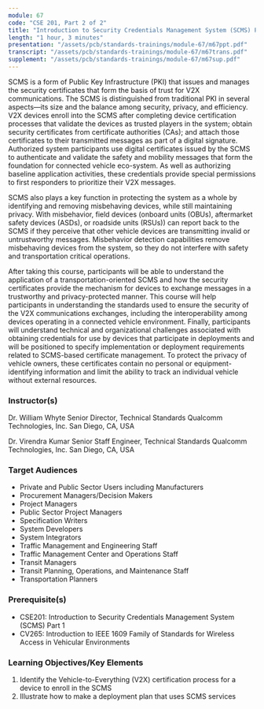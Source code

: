 ```yaml
---
module: 67
code: "CSE 201, Part 2 of 2"
title: "Introduction to Security Credentials Management System (SCMS) Part 2 of 2 (2021)"
length: "1 hour, 3 minutes"
presentation: "/assets/pcb/standards-trainings/module-67/m67ppt.pdf"
transcript: "/assets/pcb/standards-trainings/module-67/m67trans.pdf"
supplement: "/assets/pcb/standards-trainings/module-67/m67sup.pdf"
---
```

SCMS is a form of Public Key Infrastructure (PKI) that issues and manages the security certificates that form the basis of trust for V2X communications. The SCMS is distinguished from traditional PKI in several aspects—its size and the balance among security, privacy, and efficiency. V2X devices enroll into the SCMS after completing device certification processes that validate the devices as trusted players in the system; obtain security certificates from certificate authorities (CAs); and attach those certificates to their transmitted messages as part of a digital signature. Authorized system participants use digital certificates issued by the SCMS to authenticate and validate the safety and mobility messages that form the foundation for connected vehicle eco-system. As well as authorizing baseline application activities, these credentials provide special permissions to first responders to prioritize their V2X messages.

SCMS also plays a key function in protecting the system as a whole by identifying and removing misbehaving devices, while still maintaining privacy. With misbehavior, field devices (onboard units (OBUs), aftermarket safety devices (ASDs), or roadside units (RSUs)) can report back to the SCMS if they perceive that other vehicle devices are transmitting invalid or untrustworthy messages. Misbehavior detection capabilities remove misbehaving devices from the system, so they do not interfere with safety and transportation critical operations.

After taking this course, participants will be able to understand the application of a transportation-oriented SCMS and how the security certificates provide the mechanism for devices to exchange messages in a trustworthy and privacy-protected manner. This course will help participants in understanding the standards used to ensure the security of the V2X communications exchanges, including the interoperability among devices operating in a connected vehicle environment. Finally, participants will understand technical and organizational challenges associated with obtaining credentials for use by devices that participate in deployments and will be positioned to specify implementation or deployment requirements related to SCMS-based certificate management. To protect the privacy of vehicle owners, these certificates contain no personal or equipment-identifying information and limit the ability to track an individual vehicle without external resources.

### Instructor(s)
Dr. William Whyte
Senior Director, Technical Standards
Qualcomm Technologies, Inc.
San Diego, CA, USA

Dr. Virendra Kumar
Senior Staff Engineer, Technical Standards
Qualcomm Technologies, Inc.
San Diego, CA, USA

### Target Audiences
* Private and Public Sector Users including Manufacturers
* Procurement Managers/Decision Makers
* Project Managers
* Public Sector Project Managers
* Specification Writers
* System Developers
* System Integrators
* Traffic Management and Engineering Staff
* Traffic Management Center and Operations Staff
* Transit Managers
* Transit Planning, Operations, and Maintenance Staff
* Transportation Planners

### Prerequisite(s)
* CSE201: Introduction to Security Credentials Management System (SCMS) Part 1
* CV265: Introduction to IEEE 1609 Family of Standards for Wireless Access in Vehicular Environments
<!-- * CV262: Vehicle-to-Vehicle ITS Standards for Project Managers
* CV261: Vehicle-to-Infrastructure ITS Standards for Project Managers -->

### Learning Objectives/Key Elements
1. Identify the Vehicle-to-Everything (V2X) certification process for a device to enroll in the SCMS
2. Illustrate how to make a deployment plan that uses SCMS services